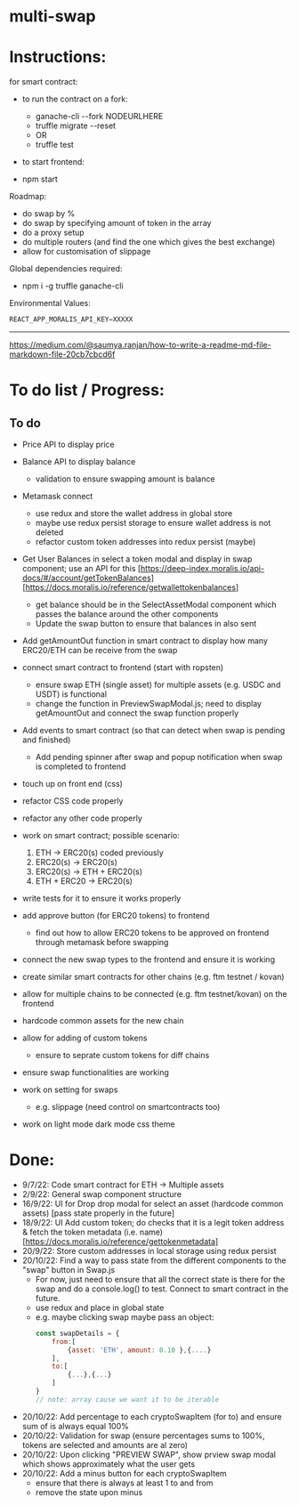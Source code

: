 # multi-swap

# Instructions:

for smart contract:

- to run the contract on a fork:

  - ganache-cli --fork NODEURLHERE
  - truffle migrate --reset
  - OR
  - truffle test

- to start frontend:
- npm start

Roadmap:

- do swap by %
- do swap by specifying amount of token in the array
- do a proxy setup
- do multiple routers (and find the one which gives the best exchange)
- allow for customisation of slippage

Global dependencies required:

- npm i -g truffle ganache-cli

Environmental Values:

```Javascript
REACT_APP_MORALIS_API_KEY=XXXXX
```

---

https://medium.com/@saumya.ranjan/how-to-write-a-readme-md-file-markdown-file-20cb7cbcd6f

# To do list / Progress:

## To do

- Price API to display price
- Balance API to display balance
  - validation to ensure swapping amount is balance
- Metamask connect
  - use redux and store the wallet address in global store
  - maybe use redux persist storage to ensure wallet address is not deleted
  - refactor custom token addresses into redux persist (maybe)
- Get User Balances in select a token modal and display in swap component; use an API for this [https://deep-index.moralis.io/api-docs/#/account/getTokenBalances][https://docs.moralis.io/reference/getwallettokenbalances]
  - get balance should be in the SelectAssetModal component which passes the balance around the other components
  - Update the swap button to ensure that balances in also sent
- Add getAmountOut function in smart contract to display how many ERC20/ETH can be receive from the swap
- connect smart contract to frontend (start with ropsten)
  - ensure swap ETH (single asset) for multiple assets (e.g. USDC and USDT) is functional
  - change the function in PreviewSwapModal.js; need to display getAmountOut and connect the swap function properly
- Add events to smart contract (so that can detect when swap is pending and finished)
  - Add pending spinner after swap and popup notification when swap is completed to frontend
- touch up on front end (css)
- refactor CSS code properly
- refactor any other code properly

- work on smart contract; possible scenario:
  1. ETH -> ERC20(s) coded previously
  2. ERC20(s) -> ERC20(s)
  3. ERC20(s) -> ETH + ERC20(s)
  4. ETH + ERC20 -> ERC20(s)
- write tests for it to ensure it works properly

- add approve button (for ERC20 tokens) to frontend
  - find out how to allow ERC20 tokens to be approved on frontend
    through metamask before swapping
- connect the new swap types to the frontend and ensure it is working

- create similar smart contracts for other chains (e.g. ftm testnet / kovan)

- allow for multiple chains to be connected (e.g. ftm testnet/kovan) on the frontend
- hardcode common assets for the new chain
- allow for adding of custom tokens
  - ensure to seprate custom tokens for diff chains
- ensure swap functionalities are working

- work on setting for swaps
  - e.g. slippage (need control on smartcontracts too)
- work on light mode dark mode css theme

# Done:

- 9/7/22: Code smart contract for ETH -> Multiple assets
- 2/9/22: General swap component structure
- 16/9/22: UI for Drop drop modal for select an asset (hardcode common assets) [pass state properly in the future]
- 18/9/22: UI Add custom token; do checks that it is a legit token address & fetch the token metadata (i.e. name) [https://docs.moralis.io/reference/gettokenmetadata]
- 20/9/22: Store custom addresses in local storage using redux persist
- 20/10/22: Find a way to pass state from the different components to the "swap" button in Swap.js
  - For now, just need to ensure that all the correct state is there for the swap and do a console.log() to test. Connect to smart contract in the future.
  - use redux and place in global state
  - e.g. maybe clicking swap maybe pass an object:
    ```Javascript
    const swapDetails = {
        from:[
            {asset: 'ETH', amount: 0.10 },{....}
        ],
        to:[
            {...},{...}
        ]
    }
    // note: array cause we want it to be iterable
    ```
- 20/10/22: Add percentage to each cryptoSwapItem (for to) and ensure sum of is always equal 100%
- 20/10/22: Validation for swap (ensure percentages sums to 100%, tokens are selected and amounts are al zero)
- 20/10/22: Upon clicking "PREVIEW SWAP", show prview swap modal which shows approximately what the user gets
- 20/10/22: Add a minus button for each cryptoSwapItem
  - ensure that there is always at least 1 to and from
  - remove the state upon minus

